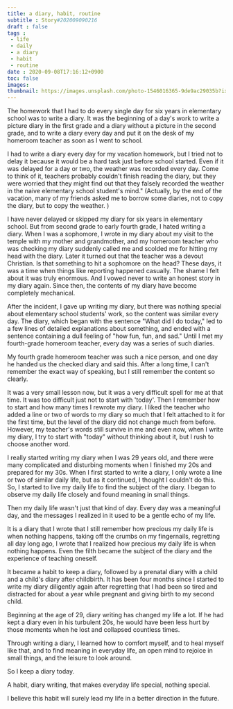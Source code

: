 ```yaml
---
title: a diary, habit, routine
subtitle : Story#202009090216
draft : false
tags :
 - life
 - daily
 - a diary
 - habit
 - routine
date : 2020-09-08T17:16:12+0900
toc: false
images: 
thumbnail: https://images.unsplash.com/photo-1546016365-9de9ac29035b?ixlib=rb-1.2.1&q=80&fm=jpg&crop=entropy&cs=tinysrgb&w=1080&fit=max&ixid=eyJhcHBfaWQiOjE1NTU0OX0
---
```


The homework that I had to do every single day for six years in elementary school was to write a diary. It was the beginning of a day's work to write a picture diary in the first grade and a diary without a picture in the second grade, and to write a diary every day and put it on the desk of my homeroom teacher as soon as I went to school.  

I had to write a diary every day for my vacation homework, but I tried not to delay it because it would be a hard task just before school started. Even if it was delayed for a day or two, the weather was recorded every day. Come to think of it, teachers probably couldn't finish reading the diary, but they were worried that they might find out that they falsely recorded the weather in the naive elementary school student's mind." (Actually, by the end of the vacation, many of my friends asked me to borrow some diaries, not to copy the diary, but to copy the weather. )  

I have never delayed or skipped my diary for six years in elementary school. But from second grade to early fourth grade, I hated writing a diary. When I was a sophomore, I wrote in my diary about my visit to the temple with my mother and grandmother, and my homeroom teacher who was checking my diary suddenly called me and scolded me for hitting my head with the diary. Later it turned out that the teacher was a devout Christian. Is that something to hit a sophomore on the head? These days, it was a time when things like reporting happened casually. The shame I felt about it was truly enormous. And I vowed never to write an honest story in my diary again. Since then, the contents of my diary have become completely mechanical.  

After the incident, I gave up writing my diary, but there was nothing special about elementary school students' work, so the content was similar every day. The diary, which began with the sentence "What did I do today," led to a few lines of detailed explanations about something, and ended with a sentence containing a dull feeling of "how fun, fun, and sad." Until I met my fourth-grade homeroom teacher, every day was a series of such diaries.  

My fourth grade homeroom teacher was such a nice person, and one day he handed us the checked diary and said this. After a long time, I can't remember the exact way of speaking, but I still remember the content so clearly.  

It was a very small lesson now, but it was a very difficult spell for me at that time. It was too difficult just not to start with 'today'. Then I remember how to start and how many times I rewrote my diary. I liked the teacher who added a line or two of words to my diary so much that I felt attached to it for the first time, but the level of the diary did not change much from before. However, my teacher's words still survive in me and even now, when I write my diary, I try to start with "today" without thinking about it, but I rush to choose another word.  

I really started writing my diary when I was 29 years old, and there were many complicated and disturbing moments when I finished my 20s and prepared for my 30s. When I first started to write a diary, I only wrote a line or two of similar daily life, but as it continued, I thought I couldn't do this. So, I started to live my daily life to find the subject of the diary. I began to observe my daily life closely and found meaning in small things.  

Then my daily life wasn't just that kind of day. Every day was a meaningful day, and the messages I realized in it used to be a gentle echo of my life.  

It is a diary that I wrote that I still remember how precious my daily life is when nothing happens, taking off the crumbs on my fingernails, regretting all day long ago, I wrote that I realized how precious my daily life is when nothing happens. Even the filth became the subject of the diary and the experience of teaching oneself.  

It became a habit to keep a diary, followed by a prenatal diary with a child and a child's diary after childbirth. It has been four months since I started to write my diary diligently again after regretting that I had been so tired and distracted for about a year while pregnant and giving birth to my second child.  

Beginning at the age of 29, diary writing has changed my life a lot. If he had kept a diary even in his turbulent 20s, he would have been less hurt by those moments when he lost and collapsed countless times.  

Through writing a diary, I learned how to comfort myself, and to heal myself like that, and to find meaning in everyday life, an open mind to rejoice in small things, and the leisure to look around.  

So I keep a diary today.  

A habit, diary writing, that makes everyday life special, nothing special.  

I believe this habit will surely lead my life in a better direction in the future.  

